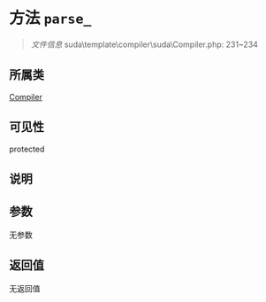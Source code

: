 # 方法 `parse_`

> *文件信息* suda\template\compiler\suda\Compiler.php: 231~234

## 所属类 

[Compiler](../Compiler.md)

## 可见性

 protected 

## 说明



## 参数


无参数


## 返回值

无返回值
